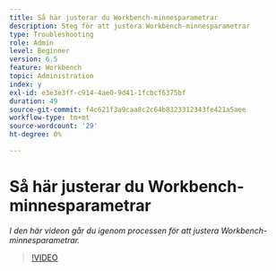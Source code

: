 ```yaml
---
title: Så här justerar du Workbench-minnesparametrar
description: Steg för att justera Workbench-minnesparametrar
type: Troubleshooting
role: Admin
level: Beginner
version: 6.5
feature: Workbench
topic: Administration
index: y
exl-id: e3e3e3ff-c914-4ae0-9d41-1fcbcf6375bf
duration: 49
source-git-commit: f4c621f3a9caa8c2c64b8323312343fe421a5aee
workflow-type: tm+mt
source-wordcount: '29'
ht-degree: 0%

---
```


# Så här justerar du Workbench-minnesparametrar

*I den här videon går du igenom processen för att justera Workbench-minnesparametrar.*

>[!VIDEO](https://video.tv.adobe.com/v/335509?quality=12&learn=on)
